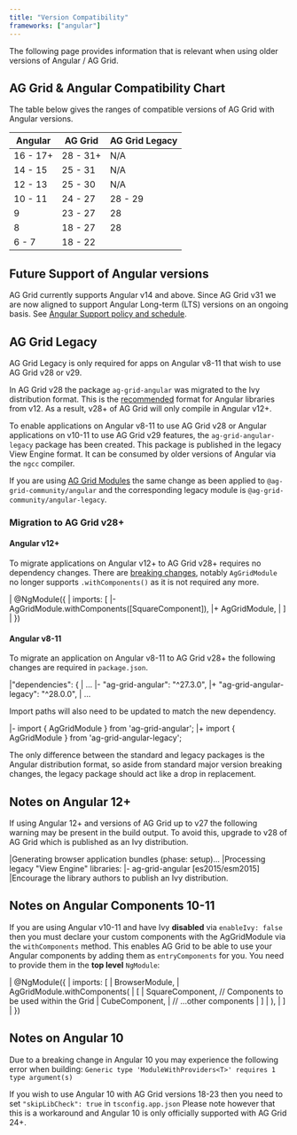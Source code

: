 ```yaml
---
title: "Version Compatibility"
frameworks: ["angular"]
---
```


The following page provides information that is relevant when using older versions of Angular / AG Grid.

 ## AG Grid & Angular Compatibility Chart

 The table below gives the ranges of compatible versions of AG Grid with Angular versions.
 
 | Angular | AG Grid   | AG Grid Legacy    |
 | --------| --------- | ------------------|
 | 16 - 17+| 28 - 31+  | N/A               |
 | 14 - 15 | 25 - 31   | N/A               |
 | 12 - 13 | 25 - 30   | N/A               |
 | 10 - 11 | 24 - 27   | 28 - 29           |
 | 9       | 23 - 27   | 28                |
 | 8       | 18 - 27   | 28                |
 | 6 - 7   | 18 - 22   |                   |

 ## Future Support of Angular versions

AG Grid currently supports Angular v14 and above. Since AG Grid v31 we are now aligned to support Angular Long-term (LTS) versions on an ongoing basis. See [Angular Support policy and schedule](https://angular.io/guide/releases#support-policy-and-schedule). 

## AG Grid Legacy

<note>
AG Grid Legacy is only required for apps on Angular v8-11 that wish to use AG Grid v28 or v29.
</note>

In AG Grid v28 the package `ag-grid-angular` was migrated to the Ivy distribution format. This is the [recommended](https://angular.io/guide/creating-libraries#publishing-libraries) format for Angular libraries from v12. As a result, v28+ of AG Grid will only compile in Angular v12+.

To enable applications on Angular v8-11 to use AG Grid v28 or Angular applications on v10-11 to use AG Grid v29 features, the `ag-grid-angular-legacy` package has been created. This package is published in the legacy View Engine format. It can be consumed by older versions of Angular via the `ngcc` compiler.

If you are using [AG Grid Modules](https://ag-grid.com/angular-data-grid/packages-modules/) the same change as been applied to `@ag-grid-community/angular` and the corresponding legacy module is `@ag-grid-community/angular-legacy`.

### Migration to AG Grid v28+

#### Angular v12+

To migrate applications on Angular v12+ to AG Grid v28+ requires no dependency changes. There are [breaking changes](https://ag-grid.com/changelog/?fixVersion=28.0.0), notably `AgGridModule` no longer supports `.withComponents()` as it is not required any more.

<snippet transform={false} language="diff">
| @NgModule({
|     imports: [
|-         AgGridModule.withComponents([SquareComponent]),
|+         AgGridModule,
|     ]
| })
</snippet>

#### Angular v8-11
To migrate an application on Angular v8-11 to AG Grid v28+ the following changes are required in `package.json`.

<snippet transform={false} language="diff">
|"dependencies": {
|    ...
|-    "ag-grid-angular": "^27.3.0",
|+    "ag-grid-angular-legacy": "^28.0.0",
|    ...
</snippet>

Import paths will also need to be updated to match the new dependency.

<snippet transform={false} language="diff">
|- import { AgGridModule } from 'ag-grid-angular';
|+ import { AgGridModule } from 'ag-grid-angular-legacy';
</snippet>

The only difference between the standard and legacy packages is the Angular distribution format, so aside from standard major version breaking changes, the legacy package should act like a drop in replacement.

## Notes on Angular 12+

If using Angular 12+ and versions of AG Grid up to v27 the following warning may be present in the build output. To avoid this, upgrade to v28 of AG Grid which is published as an Ivy distribution.

<snippet transform={false} language="bash">
|Generating browser application bundles (phase: setup)...
|Processing legacy "View Engine" libraries:
|- ag-grid-angular [es2015/esm2015]
|Encourage the library authors to publish an Ivy distribution.
</snippet>

## Notes on Angular Components 10-11

If you are using Angular v10-11 and have Ivy **disabled** via `enableIvy: false` then you must declare your custom components with the AgGridModule via the `withComponents` method. This enables AG Grid to be able to use your Angular components by adding them as `entryComponents` for you. You need to provide them in the **top level** `NgModule`:

<snippet transform={false}>
| @NgModule({
|     imports: [
|         BrowserModule,
|         AgGridModule.withComponents(
|             [
|                 SquareComponent,      // Components to be used within the Grid
|                 CubeComponent,
|                 // ...other components
|             ]
|         ),
|     ]
| })
</snippet>

## Notes on Angular 10

Due to a breaking change in Angular 10 you may experience the following error when building:
`Generic type 'ModuleWithProviders<T>' requires 1 type argument(s)`

If you wish to use Angular 10 with AG Grid versions 18-23 then you need to set `"skipLibCheck": true`
in `tsconfig.app.json` Please note however that this is a workaround and Angular 10 is only
officially supported with AG Grid 24+.
